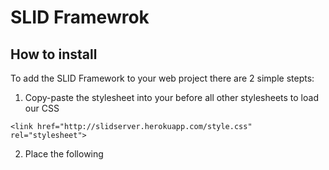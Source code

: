 # SLID Framewrok

## How to install

To add the SLID Framework to your web project there are 2 simple stepts:
1. Copy-paste the stylesheet <link> into your <head> before all other stylesheets to load our CSS
```
<link href="http://slidserver.herokuapp.com/style.css" rel="stylesheet">
```
2. Place the following <script> near the end of your pages, right before the closing </body>
```
<script src="http://slidserver.herokuapp.com/index.js" id="SLID"></script>
```

## Documentation

| Propreties      | Type | Description |
| ----------- | ----------- |------|
| albumWidth     | Title  |
| albumHeight   | Text        |
| autoSlide   | Boolean        |
| autoSlideTime   | Number        |
| autoSlideHoverPause   | Boolean        |
| dragEnabled  | Boolean        |
| showArrows   | Boolean        |
| cloudControlEnabled  |    Boolean     |
| cliControlEnabled   | Boolean        |
| cliWebControlEnabled   | Boolean  |
| cliWebControlEnabled  | Boolean |
| arrowsColor   | String   |

Test

```json
{
  "firstName": "John",
  "lastName": "Smith",
  "age": 25
}
```
